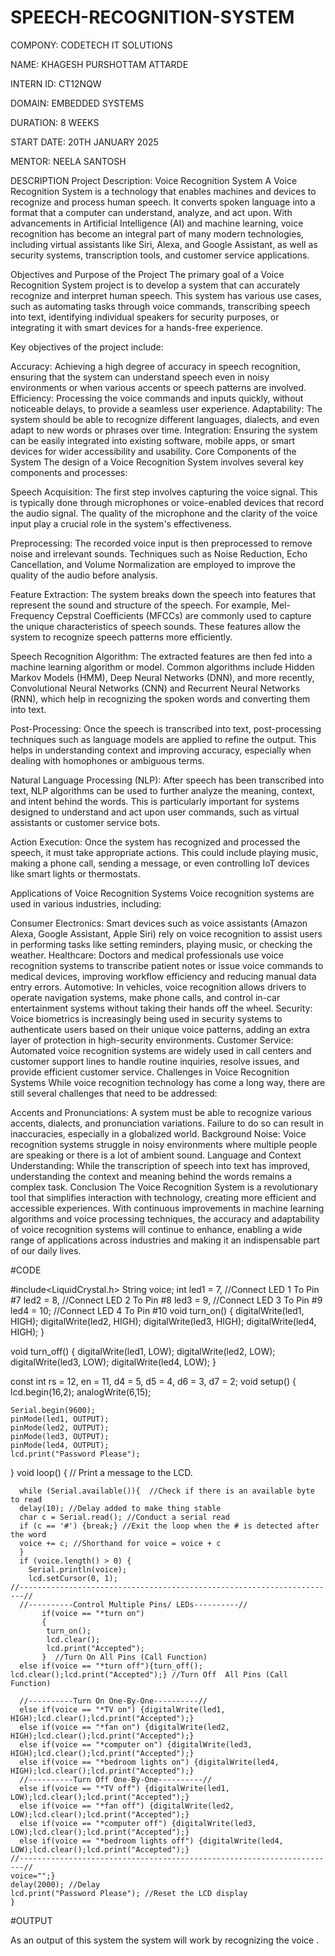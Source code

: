 # SPEECH-RECOGNITION-SYSTEM

COMPONY: CODETECH IT SOLUTIONS

NAME: KHAGESH PURSHOTTAM ATTARDE

INTERN ID: CT12NQW

DOMAIN: EMBEDDED SYSTEMS

DURATION: 8 WEEKS

START DATE: 20TH JANUARY 2025

MENTOR: NEELA SANTOSH

DESCRIPTION
Project Description: Voice Recognition System
A Voice Recognition System is a technology that enables machines and devices to recognize and process human speech. It converts spoken language into a format that a computer can understand, analyze, and act upon. With advancements in Artificial Intelligence (AI) and machine learning, voice recognition has become an integral part of many modern technologies, including virtual assistants like Siri, Alexa, and Google Assistant, as well as security systems, transcription tools, and customer service applications.

Objectives and Purpose of the Project
The primary goal of a Voice Recognition System project is to develop a system that can accurately recognize and interpret human speech. This system has various use cases, such as automating tasks through voice commands, transcribing speech into text, identifying individual speakers for security purposes, or integrating it with smart devices for a hands-free experience.

Key objectives of the project include:

Accuracy: Achieving a high degree of accuracy in speech recognition, ensuring that the system can understand speech even in noisy environments or when various accents or speech patterns are involved.
Efficiency: Processing the voice commands and inputs quickly, without noticeable delays, to provide a seamless user experience.
Adaptability: The system should be able to recognize different languages, dialects, and even adapt to new words or phrases over time.
Integration: Ensuring the system can be easily integrated into existing software, mobile apps, or smart devices for wider accessibility and usability.
Core Components of the System
The design of a Voice Recognition System involves several key components and processes:

Speech Acquisition: The first step involves capturing the voice signal. This is typically done through microphones or voice-enabled devices that record the audio signal. The quality of the microphone and the clarity of the voice input play a crucial role in the system's effectiveness.

Preprocessing: The recorded voice input is then preprocessed to remove noise and irrelevant sounds. Techniques such as Noise Reduction, Echo Cancellation, and Volume Normalization are employed to improve the quality of the audio before analysis.

Feature Extraction: The system breaks down the speech into features that represent the sound and structure of the speech. For example, Mel-Frequency Cepstral Coefficients (MFCCs) are commonly used to capture the unique characteristics of speech sounds. These features allow the system to recognize speech patterns more efficiently.

Speech Recognition Algorithm: The extracted features are then fed into a machine learning algorithm or model. Common algorithms include Hidden Markov Models (HMM), Deep Neural Networks (DNN), and more recently, Convolutional Neural Networks (CNN) and Recurrent Neural Networks (RNN), which help in recognizing the spoken words and converting them into text.

Post-Processing: Once the speech is transcribed into text, post-processing techniques such as language models are applied to refine the output. This helps in understanding context and improving accuracy, especially when dealing with homophones or ambiguous terms.

Natural Language Processing (NLP): After speech has been transcribed into text, NLP algorithms can be used to further analyze the meaning, context, and intent behind the words. This is particularly important for systems designed to understand and act upon user commands, such as virtual assistants or customer service bots.

Action Execution: Once the system has recognized and processed the speech, it must take appropriate actions. This could include playing music, making a phone call, sending a message, or even controlling IoT devices like smart lights or thermostats.

Applications of Voice Recognition Systems
Voice recognition systems are used in various industries, including:

Consumer Electronics: Smart devices such as voice assistants (Amazon Alexa, Google Assistant, Apple Siri) rely on voice recognition to assist users in performing tasks like setting reminders, playing music, or checking the weather.
Healthcare: Doctors and medical professionals use voice recognition systems to transcribe patient notes or issue voice commands to medical devices, improving workflow efficiency and reducing manual data entry errors.
Automotive: In vehicles, voice recognition allows drivers to operate navigation systems, make phone calls, and control in-car entertainment systems without taking their hands off the wheel.
Security: Voice biometrics is increasingly being used in security systems to authenticate users based on their unique voice patterns, adding an extra layer of protection in high-security environments.
Customer Service: Automated voice recognition systems are widely used in call centers and customer support lines to handle routine inquiries, resolve issues, and provide efficient customer service.
Challenges in Voice Recognition Systems
While voice recognition technology has come a long way, there are still several challenges that need to be addressed:

Accents and Pronunciations: A system must be able to recognize various accents, dialects, and pronunciation variations. Failure to do so can result in inaccuracies, especially in a globalized world.
Background Noise: Voice recognition systems struggle in noisy environments where multiple people are speaking or there is a lot of ambient sound.
Language and Context Understanding: While the transcription of speech into text has improved, understanding the context and meaning behind the words remains a complex task.
Conclusion
The Voice Recognition System is a revolutionary tool that simplifies interaction with technology, creating more efficient and accessible experiences. With continuous improvements in machine learning algorithms and voice processing techniques, the accuracy and adaptability of voice recognition systems will continue to enhance, enabling a wide range of applications across industries and making it an indispensable part of our daily lives.

#CODE

#include<LiquidCrystal.h> String voice; int led1 = 7, //Connect LED 1 To Pin #7 led2 = 8, //Connect LED 2 To Pin #8 led3 = 9, //Connect LED 3 To Pin #9 led4 = 10; //Connect LED 4 To Pin #10 void turn_on() { digitalWrite(led1, HIGH); digitalWrite(led2, HIGH); digitalWrite(led3, HIGH); digitalWrite(led4, HIGH); }

   void turn_off()
   {
        digitalWrite(led1, LOW);
        digitalWrite(led2, LOW);
        digitalWrite(led3, LOW);
        digitalWrite(led4, LOW);
   }

   const int rs = 12, en = 11, d4 = 5, d5 = 4, d6 = 3, d7 = 2;
   void setup() 
   {
    lcd.begin(16,2);
    analogWrite(6,15);

    Serial.begin(9600);
    pinMode(led1, OUTPUT);
    pinMode(led2, OUTPUT);
    pinMode(led3, OUTPUT);
    pinMode(led4, OUTPUT);
    lcd.print("Password Please");
   }
   void loop() 
    {
      // Print a message to the LCD.

      while (Serial.available()){  //Check if there is an available byte to read
      delay(10); //Delay added to make thing stable
      char c = Serial.read(); //Conduct a serial read
      if (c == '#') {break;} //Exit the loop when the # is detected after the word
      voice += c; //Shorthand for voice = voice + c
      } 
      if (voice.length() > 0) {
        Serial.println(voice);
        lcd.setCursor(0, 1);
    //-----------------------------------------------------------------------//   
      //----------Control Multiple Pins/ LEDs----------// 
           if(voice == "*turn on") 
           {
            turn_on();
            lcd.clear();
            lcd.print("Accepted");
           }  //Turn On All Pins (Call Function)
      else if(voice == "*turn off"){turn_off(); lcd.clear();lcd.print("Accepted");} //Turn Off  All Pins (Call Function)

      //----------Turn On One-By-One----------//
      else if(voice == "*TV on") {digitalWrite(led1, HIGH);lcd.clear();lcd.print("Accepted");}
      else if(voice == "*fan on") {digitalWrite(led2, HIGH);lcd.clear();lcd.print("Accepted");}
      else if(voice == "*computer on") {digitalWrite(led3, HIGH);lcd.clear();lcd.print("Accepted");}
      else if(voice == "*bedroom lights on") {digitalWrite(led4, HIGH);lcd.clear();lcd.print("Accepted");}
      //----------Turn Off One-By-One----------//
      else if(voice == "*TV off") {digitalWrite(led1, LOW);lcd.clear();lcd.print("Accepted");}
      else if(voice == "*fan off") {digitalWrite(led2, LOW);lcd.clear();lcd.print("Accepted");}
      else if(voice == "*computer off") {digitalWrite(led3, LOW);lcd.clear();lcd.print("Accepted");}
      else if(voice == "*bedroom lights off") {digitalWrite(led4, LOW);lcd.clear();lcd.print("Accepted");}
    //-----------------------------------------------------------------------// 
    voice="";}
    delay(2000); //Delay 
    lcd.print("Password Please"); //Reset the LCD display
    }
#OUTPUT

As an output of this system the system will work by recognizing the voice .
